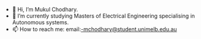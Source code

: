 - 👋 Hi, I’m Mukul Chodhary. 
- 🌱 I’m currently studying Masters of Electrical Engineering specialising in Autonomous systems. 
- 📫 How to reach me: email:-mchodhary@student.unimelb.edu.au

<!---
Muckthebuck/Muckthebuck is a ✨ special ✨ repository because its `README.md` (this file) appears on your GitHub profile.
You can click the Preview link to take a look at your changes.
--->
